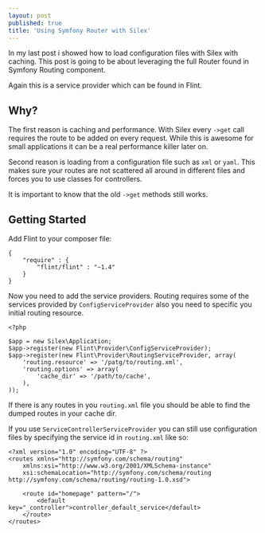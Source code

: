 ```yaml
---
layout: post
published: true
title: 'Using Symfony Router with Silex'
---
```


In my last post i showed how to load configuration files with Silex with
caching. This post is going to be about leveraging the full Router found
in Symfony Routing component.

Again this is a service provider which can be found in Flint.

Why?
----

The first reason is caching and performance. With Silex every `->get` call requires
the route to be added on every request. While this is awesome for small applications
it can be a real performance killer later on.

Second reason is loading from a configuration file such as `xml` or `yaml`. This makes
sure your routes are not scattered all around in different files and forces you to
use classes for controllers.

It is important to know that the old `->get` methods still works.

Getting Started
---------------

Add Flint to your composer file:

    {
        "require" : {
            "flint/flint" : "~1.4"
        }
    }

Now you need to add the service providers. Routing requires some of the services provided
by `ConfigServiceProvider` also you need to specific you initial routing resource.

    <?php

    $app = new Silex\Application;
    $app->register(new Flint\Provider\ConfigServiceProvider);
    $app->register(new Flint\Provider\RoutingServiceProvider, array(
        'routing.resource' => '/patg/to/routing.xml',
        'routing.options' => array(
            'cache_dir' => '/path/to/cache',
        ),
    ));

If there is any routes in you `routing.xml` file you should be able to find the dumped routes
in your cache dir.

If you use `ServiceControllerServiceProvider` you can still use configuration files by
specifying the service id in `routing.xml` like so:

    <?xml version="1.0" encoding="UTF-8" ?>
    <routes xmlns="http://symfony.com/schema/routing"
        xmlns:xsi="http://www.w3.org/2001/XMLSchema-instance"
        xsi:schemaLocation="http://symfony.com/schema/routing http://symfony.com/schema/routing/routing-1.0.xsd">

        <route id="homepage" pattern="/">
            <default key="_controller">controller_default_service</default>
        </route>
    </routes>
